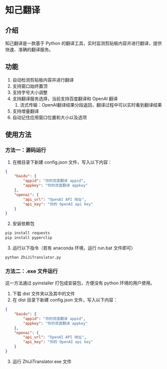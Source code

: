# 知己翻译

## 介绍

知己翻译是一款基于 Python 的翻译工具，实时监测剪贴板内容并进行翻译，提供快速、准确的翻译服务。

## 功能

1. 自动检测剪贴板内容并进行翻译
2. 支持窗口始终置顶
3. 支持字号大小调整
4. 支持翻译服务选择，当前支持百度翻译和 OpenAI 翻译
   1. 流式传输：OpenAI翻译结果分段返回，翻译过程中可以实时看到翻译结果
5. 支持增量翻译
6. 自动记住应用窗口位置和大小以及选项

## 使用方法

### 方法一：源码运行

1. 在根目录下新建 config.json 文件，写入以下内容：
```json
{
    "baidu": {
        "appid": "你的百度翻译 appid",
        "appkey": "你的百度翻译 appkey"
    },
    "openai": {
        "api_url": "OpenAI API 地址",
        "api_key": "你的 OpenAI api key"
    }
}
```
2. 安装依赖包
```bash
pip install requests
pip install pyperclip
```
3. 运行以下指令（若有 anaconda 环境，运行 run.bat 文件即可）
```bash
python ZhiJiTranslator.py
```

### 方法二：.exe 文件运行

这一方法通过 pyinstaller 打包成安装包，方便没有 python 环境的用户使用。

1. 下载 dist 文件夹以及其中的文件
2. 在 dist 目录下新建 config.json 文件，写入以下内容：
```json
{
    "baidu": {
        "appid": "你的百度翻译 appid",
        "appkey": "你的百度翻译 appkey"
    },
    "openai": {
        "api_url": "OpenAI API 地址",
        "api_key": "你的 OpenAI api key"
    }
}
```
3. 运行 ZhiJiTranslator.exe 文件
